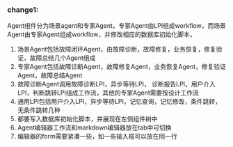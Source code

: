 ### change1:
Agent组件分为场景agent和专家Agent，专家Agent由LPI组成workflow，而场景Agent由专家Agent组成workflow，并修改相应的数据库初始化脚本，
1. 场景Agent包括故障闭环Agent，由故障诊断，故障修复，业务恢复，修复验证，故障总结几个Agent组成
2. 专家Agent包括故障诊断Agent，故障修复Agent，业务恢复Agent，修复验证Agent，故障总结Agent
3. 故障诊断Agent调用故障诊断LPI，异步等待LPI， 诊断报告LPI，用户介入LPI，判断跳转LPI组成工作流，其他的专家Agent需要按设计工作流
4. 通用LPI包括用户介入LPI，异步等待LPI，记忆查询，记忆修改，条件跳转，无条件跳转几种
5. 都要写入数据库初始化脚本，并展现在左侧组件树中
6. Agent编辑器工作流和markdown编辑器放在tab中可切换
7. 编辑器的form需要紧凑一些，如一些输入框可以放在同一行
